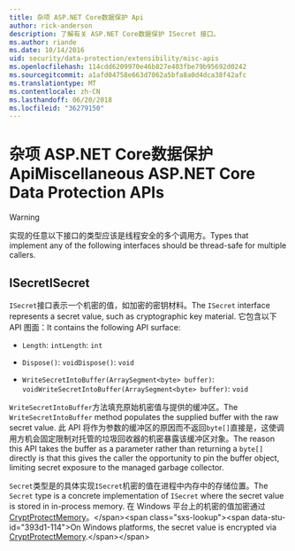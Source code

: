 ```yaml
---
title: 杂项 ASP.NET Core数据保护 Api
author: rick-anderson
description: 了解有关 ASP.NET Core数据保护 ISecret 接口。
ms.author: riande
ms.date: 10/14/2016
uid: security/data-protection/extensibility/misc-apis
ms.openlocfilehash: 114cdd6209970e46b827e403fbe79b95692d0242
ms.sourcegitcommit: a1afd04758e663d7062a5bfa8a0d4dca38f42afc
ms.translationtype: MT
ms.contentlocale: zh-CN
ms.lasthandoff: 06/20/2018
ms.locfileid: "36279150"
---
```

# <a name="miscellaneous-aspnet-core-data-protection-apis"></a><span data-ttu-id="393d1-103">杂项 ASP.NET Core数据保护 Api</span><span class="sxs-lookup"><span data-stu-id="393d1-103">Miscellaneous ASP.NET Core Data Protection APIs</span></span>

<a name="data-protection-extensibility-mics-apis"></a>

>[!WARNING]
> <span data-ttu-id="393d1-104">实现的任意以下接口的类型应该是线程安全的多个调用方。</span><span class="sxs-lookup"><span data-stu-id="393d1-104">Types that implement any of the following interfaces should be thread-safe for multiple callers.</span></span>

## <a name="isecret"></a><span data-ttu-id="393d1-105">ISecret</span><span class="sxs-lookup"><span data-stu-id="393d1-105">ISecret</span></span>

<span data-ttu-id="393d1-106">`ISecret`接口表示一个机密的值，如加密的密钥材料。</span><span class="sxs-lookup"><span data-stu-id="393d1-106">The `ISecret` interface represents a secret value, such as cryptographic key material.</span></span> <span data-ttu-id="393d1-107">它包含以下 API 图面：</span><span class="sxs-lookup"><span data-stu-id="393d1-107">It contains the following API surface:</span></span>

* <span data-ttu-id="393d1-108">`Length`: `int`</span><span class="sxs-lookup"><span data-stu-id="393d1-108">`Length`: `int`</span></span>

* <span data-ttu-id="393d1-109">`Dispose()`: `void`</span><span class="sxs-lookup"><span data-stu-id="393d1-109">`Dispose()`: `void`</span></span>

* <span data-ttu-id="393d1-110">`WriteSecretIntoBuffer(ArraySegment<byte> buffer)`: `void`</span><span class="sxs-lookup"><span data-stu-id="393d1-110">`WriteSecretIntoBuffer(ArraySegment<byte> buffer)`: `void`</span></span>

<span data-ttu-id="393d1-111">`WriteSecretIntoBuffer`方法填充原始机密值与提供的缓冲区。</span><span class="sxs-lookup"><span data-stu-id="393d1-111">The `WriteSecretIntoBuffer` method populates the supplied buffer with the raw secret value.</span></span> <span data-ttu-id="393d1-112">此 API 将作为参数的缓冲区的原因而不返回`byte[]`直接是，这使调用方机会固定限制对托管的垃圾回收器的机密暴露该缓冲区对象。</span><span class="sxs-lookup"><span data-stu-id="393d1-112">The reason this API takes the buffer as a parameter rather than returning a `byte[]` directly is that this gives the caller the opportunity to pin the buffer object, limiting secret exposure to the managed garbage collector.</span></span>

<span data-ttu-id="393d1-113">`Secret`类型是的具体实现`ISecret`机密的值在进程中内存中的存储位置。</span><span class="sxs-lookup"><span data-stu-id="393d1-113">The `Secret` type is a concrete implementation of `ISecret` where the secret value is stored in in-process memory.</span></span> <span data-ttu-id="393d1-114">在 Windows 平台上的机密的值加密通过[CryptProtectMemory](https://msdn.microsoft.com/library/windows/desktop/aa380262(v=vs.85).aspx)。</span><span class="sxs-lookup"><span data-stu-id="393d1-114">On Windows platforms, the secret value is encrypted via [CryptProtectMemory](https://msdn.microsoft.com/library/windows/desktop/aa380262(v=vs.85).aspx).</span></span>
